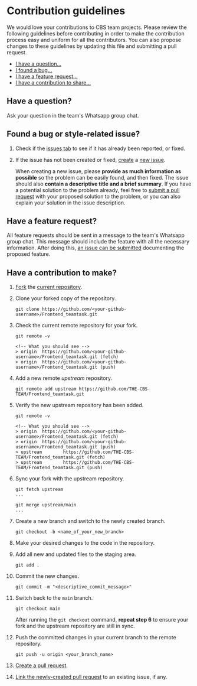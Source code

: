 # Contribution guidelines

We would love your contributions to CBS team projects. Please review the following guidelines before contributing
in order to make the contribution process easy and uniform for all the contributors. You can also propose changes to
these guidelines by updating this file and submitting a pull request.

-   [I have a question...](#have-a-question)
-   [I found a bug...](#found-a-bug)
-   [I have a feature request...](#have-a-feature-request)
-   [I have a contribution to share...](#have-a-contribution)

## Have a question?

Ask your question in the team's Whatsapp group chat.

## Found a bug or style-related issue?

1. Check if the [issues tab](https://github.com/THE-CBS-TEAM/Frontend_teamtask/issues) to see if it has already been reported, or fixed.

2. If the issue has not been created or fixed, [create](https://docs.github.com/en/issues/tracking-your-work-with-issues/creating-an-issue#creating-an-issue-from-a-repository) a [new issue](https://github.com/THE-CBS-TEAM/Frontend_teamtask/issues/new).

    When creating a new issue, please **provide as much information as possible** so the problem
    can be easily found, and then fixed. The issue should also **contain a descriptive title and a
    brief summary**. If you have a potential solution to the problem already, feel free
    to [submit a pull request](https://docs.github.com/en/pull-requests/collaborating-with-pull-requests/proposing-changes-to-your-work-with-pull-requests/creating-a-pull-request-from-a-fork) with your proposed solution to the problem, or you can also explain your solution in the issue description.

</div>

## Have a feature request?

All feature requests should be sent in a message to the team's Whatsapp group chat. This message should include the feature with all the necessary information. After doing this, [an issue can be submitted](https://github.com/THE-CBS-TEAM/Frontend_teamtask/issues/new) documenting the proposed feature.


## Have a contribution to make?

1. [Fork](https://help.github.com/articles/fork-a-repo) the [current repository](https://github.com/THE-CBS-TEAM/Frontend_teamtask).

2. Clone your forked copy of the repository.

    ```
    git clone https://github.com/<your-github-username>/Frontend_teamtask.git
    ```

3. Check the current remote repository for your fork.

    ```
    git remote -v

    <!-- What you should see -->
    > origin  https://github.com/<your-github-username>/Frontend_teamtask.git (fetch)
    > origin  https://github.com/<your-github-username>/Frontend_teamtask.git (push)
    ```

4. Add a new remote _upstream_ repository.

    ```
    git remote add upstream https://github.com/THE-CBS-TEAM/Frontend_teamtask.git
    ```

5. Verify the new upstream repository has been added.

    ```
    git remote -v

    <!-- What you should see -->
    > origin  https://github.com/<your-github-username>/Frontend_teamtask.git (fetch)
    > origin  https://github.com/<your-github-username>/Frontend_teamtask.git (push)
    > upstream        https://github.com/THE-CBS-TEAM/Frontend_teamtask.git (fetch)
    > upstream        https://github.com/THE-CBS-TEAM/Frontend_teamtask.git (push)
    ```

6. Sync your fork with the upstream repository.

    ```
    git fetch upstream
    ...

    git merge upstream/main
    ...
    ```

7. Create a new branch and switch to the newly created branch.

    ```
    git checkout -b <name_of_your_new_branch>
    ```

8. Make your desired changes to the code in the repository.

9. Add all new and updated files to the staging area.

    ```
    git add .
    ```

10. Commit the new changes.

    ```
    git commit -m "<descriptive_commit_message>"
    ```

11. Switch back to the `main` branch.

    ```
    git checkout main
    ```

    After running the `git checkout` command, **repeat step 6** to ensure your fork and the upstream repository are still in sync.

12. Push the committed changes in your current branch to the remote repository.

    ```
    git push -u origin <your_branch_name>
    ```

13. [Create a pull request](https://docs.github.com/en/pull-requests/collaborating-with-pull-requests/proposing-changes-to-your-work-with-pull-requests/creating-a-pull-request-from-a-fork).

14. [Link the newly-created pull request](https://docs.github.com/en/issues/tracking-your-work-with-issues/linking-a-pull-request-to-an-issue) to an existing issue, if any.
